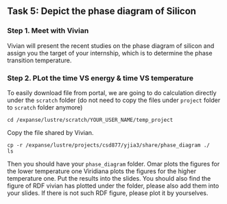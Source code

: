 ## Task 5: Depict the phase diagram of Silicon
### Step 1. Meet with Vivian
Vivian will present the recent studies on the phase diagram of silicon and assign you the target of your internship, which is to determine the phase transition temperature.

### Step 2. PLot the time VS energy & time VS temperature
To easily download file from portal, we are going to do calculation directly under the `scratch` folder (do not need to copy the files under `project` folder to `scratch` folder anymore)

```
cd /expanse/lustre/scratch/YOUR_USER_NAME/temp_project
```
Copy the file shared by Vivian.

```
cp -r /expanse/lustre/projects/csd877/yjia3/share/phase_diagram ./
ls
```
Then you should have your `phase_diagram` folder. 
Omar plots the figures for the lower temperature one
Viridiana plots the figures for the higher temperature one.
Put the results into the slides. You should also find the figure of RDF vivian has plotted under the folder, please also add them into your slides. If there is not such RDF figure, please plot it by yourselves.

